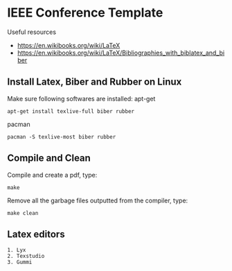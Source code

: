 # IEEE Conference Template
Useful resources
* https://en.wikibooks.org/wiki/LaTeX
* https://en.wikibooks.org/wiki/LaTeX/Bibliographies_with_biblatex_and_biber

## Install Latex, Biber and Rubber on Linux
Make sure following softwares are installed:
apt-get
```
apt-get install texlive-full biber rubber
```

pacman
```
pacman -S texlive-most biber rubber
```

## Compile and Clean
Compile and create a pdf, type:
```
make
```
Remove all the garbage files outputted from the compiler, type:
```
make clean
```

## Latex editors
```
1. Lyx
2. Texstudio
3. Gummi
```
